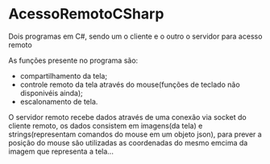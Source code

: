 # AcessoRemotoCSharp
Dois programas em C#, sendo um o cliente e o outro o servidor para acesso remoto

As funções presente no programa são:
 - compartilhamento da tela;
 - controle remoto da tela através do mouse(funções de teclado não disponivéis ainda);
 - escalonamento de tela.
 
 O servidor remoto recebe dados através de uma conexão via socket do cliente remoto, os dados consistem em imagens(da tela) e strings(representam comandos do mouse em um objeto json), para prever a posição do mouse são utilizadas as coordenadas do mesmo emcima da imagem que representa a tela...
 
